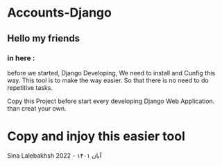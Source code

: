 # Accounts-Django


## Hello my friends

### in here :
before we started, Django Developing, We need to install and Cunfig this way. 
This tool is to make the way easier. So that there is no need to do repetitive tasks.

Copy this Project before start every developing Django Web Application.
than creat your own.

# Copy and injoy this easier tool

Sina Lalebakhsh 2022 - ۱۴۰۱ آبان  

